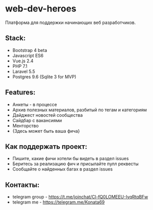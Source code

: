 # web-dev-heroes
Платформа для поддержки начинающих веб разработчиков.

## Stack:
- Bootstrap 4 beta
- Javascript ES6
- Vue.js 2.4
- PHP 7.1
- Laravel 5.5
- Postgres 9.6 (Sqlite 3 for MVP)

## Features:
- Анкеты - в процессе
- Архив полезных материалов, разбитый по тегам и категориям
- Дайджест новостей сообщества
- Сайдбар с вакансиями
- Менторство
- {Здесь может быть ваша фича}

## Как поддержать проект:
- Пишите, какие фичи хотели бы видеть в раздел issues
- Беритесь за реализацию фич и присылайте пулл реквесты
- Сообщайте о найденных багах в раздел issues

## Контакты:
- telegram group - https://t.me/joinchat/Cl-fQ0LOMEEU-IyqRtqBFw
- telegram me - https://telegram.me/Konata69
